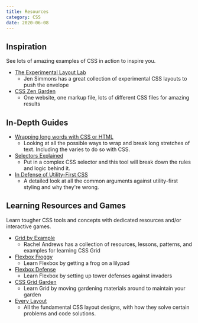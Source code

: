 ```yaml
---
title: Resources
category: CSS
date: 2020-06-08
---
```


## Inspiration

See lots of amazing examples of CSS in action to inspire you.

* [The Experimental Layout Lab](https://labs.jensimmons.com/)
  * Jen Simmons has a great collection of experimental CSS layouts to push the envelope
* [CSS Zen Garden](http://www.csszengarden.com/)
  * One website, one markup file, lots of different CSS files for amazing results

## In-Depth Guides

* [Wrapping long words with CSS or HTML](https://www.cjcid.com/articles/wrapping-long-words-css-html/)
  * Looking at all the possible ways to wrap and break long stretches of text. Including the varies to do so with CSS.
* [Selectors Explained](https://hugogiraudel.github.io/selectors-explained/)
  * Put in a complex CSS selector and this tool will break down the rules and logic behind it.
* [In Defense of Utility-First CSS](https://frontstuff.io/in-defense-of-utility-first-css)
  * A detailed look at all the common arguments against utility-first styling and why they're wrong.

## Learning Resources and Games

Learn tougher CSS tools and concepts with dedicated resources and/or interactive games.

* [Grid by Example](https://gridbyexample.com/)
  * Rachel Andrews has a collection of resources, lessons, patterns, and examples for learning CSS Grid
* [Flexbox Froggy](https://flexboxfroggy.com/)
  * Learn Flexbox by getting a frog on a lilypad
* [Flexbox Defense](http://www.flexboxdefense.com/)
  * Learn Flexbox by setting up tower defenses against invaders
* [CSS Grid Garden](https://cssgridgarden.com/)
  * Learn Grid by moving gardening materials around to maintain your garden
* [Every Layout](https://every-layout.dev/)
  * All the fundamental CSS layout designs, with how they solve certain problems and code solutions.
